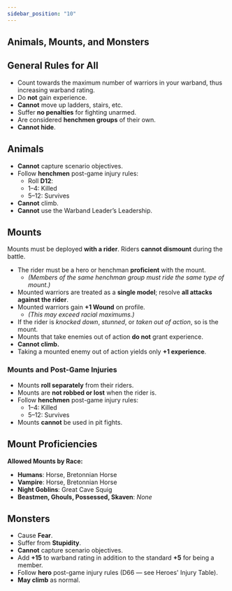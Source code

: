 ```yaml
---
sidebar_position: "10"
---
```

## Animals, Mounts, and Monsters
## General Rules for All
- Count towards the maximum number of warriors in your warband, thus increasing warband rating.
- Do **not** gain experience.
- **Cannot** move up ladders, stairs, etc.
- Suffer **no penalties** for fighting unarmed.
- Are considered **henchmen groups** of their own.
- **Cannot hide**.
## Animals
- **Cannot** capture scenario objectives.
- Follow **henchmen** post-game injury rules:
   - Roll **D12**:
    - 1–4: Killed
    - 5–12: Survives
- **Cannot** climb.
- **Cannot** use the Warband Leader’s Leadership.
## Mounts
Mounts must be deployed **with a rider**. Riders **cannot dismount** during the battle.
- The rider must be a hero or henchman **proficient** with the mount.
   - _(Members of the same henchman group must ride the same type of mount.)_
- Mounted warriors are treated as a **single model**; resolve **all attacks against the rider**.
- Mounted warriors gain **+1 Wound** on profile.
   - _(This may exceed racial maximums.)_
- If the rider is _knocked down_, _stunned_, or _taken out of action_, so is the mount.
- Mounts that take enemies out of action **do not** grant experience.
- **Cannot climb.**
- Taking a mounted enemy out of action yields only **+1 experience**.
### Mounts and Post-Game Injuries
- Mounts **roll separately** from their riders.
- Mounts are **not robbed or lost** when the rider is.
- Follow **henchmen** post-game injury rules:
   - 1–4: Killed
   - 5–12: Survives
- Mounts **cannot** be used in pit fights.
## Mount Proficiencies
**Allowed Mounts by Race:**
- **Humans**: Horse, Bretonnian Horse
- **Vampire**: Horse, Bretonnian Horse
- **Night Goblins**: Great Cave Squig
- **Beastmen, Ghouls, Possessed, Skaven**: _None_
## Monsters
- Cause **Fear**.
- Suffer from **Stupidity**.
- **Cannot** capture scenario objectives.
- Add **+15** to warband rating in addition to the standard **+5** for being a member.
- Follow **hero** post-game injury rules (D66 — see Heroes' Injury Table).
- **May climb** as normal.
